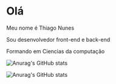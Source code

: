  # Olá

<p>Meu nome é Thiago Nunes<p>

Sou desenvolvedor front-end e back-end

Formando em Ciencias da computação
  
![Anurag's GitHub stats](https://github-readme-stats.vercel.app/api?username=Thiago3600&hide=contribs,prs)
 
 ![Anurag's GitHub stats](https://github-readme-stats.vercel.app/api?username=Thiago3600&count_private=true)

<!---
Thiago3600/Thiago3600 is a ✨ special ✨ repository because its `README.md` (this file) appears on your GitHub profile.
You can click the Preview link to take a look at your changes.
--->
